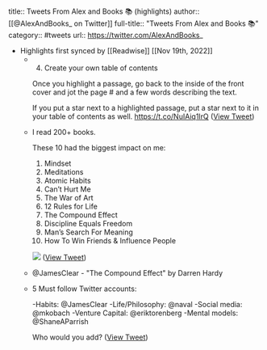 title:: Tweets From Alex and Books 📚 (highlights)
author:: [[@AlexAndBooks_ on Twitter]]
full-title:: "Tweets From Alex and Books 📚"
category:: #tweets
url:: https://twitter.com/AlexAndBooks_

- Highlights first synced by [[Readwise]] [[Nov 19th, 2022]]
	- 4) Create your own table of contents
	  
	  Once you highlight a passage, go back to the inside of the front cover and jot the page # and a few words describing the text.
	  
	  If you put a star next to a highlighted passage, put a star next to it in your table of contents as well. https://t.co/NuIAiq1IrQ ([View Tweet](https://twitter.com/search?q=4%29%20Create%20your%20own%20table%20of%20contents%20%20Once%20you%20highlight%20a%20passage%2C%20go%20back%20to%20the%20inside%20of%20the%20front%20cover%20and%20jot%20the%20page%20%23%20and%20a%20few%20words%20describing%20the%20text.%20%20If%20you%20put%20a%20star%20next%20to%20a%20highlighted%20passage%2C%20put%20a%20star%20next%20to%20it%20in%20%20%28from%3A%40AlexAndBooks_%29))
	- I read 200+ books.
	  
	  These 10 had the biggest impact on me:
	  
	  1) Mindset
	  2) Meditations
	  3) Atomic Habits
	  4) Can’t Hurt Me
	  5) The War of Art
	  6) 12 Rules for Life
	  7) The Compound Effect
	  8) Discipline Equals Freedom
	  9) Man’s Search For Meaning
	  10) How To Win Friends & Influence People 
	  
	  ![](https://pbs.twimg.com/media/E3Y4dnKXoAQl_OQ.jpg) ([View Tweet](https://twitter.com/AlexAndBooks_/status/1402371193026580490))
	- @JamesClear - "The Compound Effect" by Darren Hardy
	- 5 Must follow Twitter accounts:
	  
	  -Habits: @JamesClear 
	  -Life/Philosophy: @naval 
	  -Social media: @mkobach 
	  -Venture Capital: @eriktorenberg 
	  -Mental models: @ShaneAParrish 
	  
	  Who would you add? ([View Tweet](https://twitter.com/AlexAndBooks_/status/1222331117023506439))